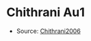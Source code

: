 <a name="material" />

# Chithrani Au1
<script type="application/ld+json">
  {
    "@context": "https://schema.org/",
    "@type": "ChemicalSubstance",
    "http://purl.org/dc/terms/conformsTo":
      {
        "@type": "CreativeWork",
        "@id": "https://bioschemas.org/profiles/ChemicalSubstance/0.4-RELEASE/"
      },
    "@id": "https://egonw.github.io/nanowiki/nanowiki416.html#material",
    "name": "Chithrani Au1",
    "sameAs": "http://127.0.0.1/mediawiki/index.php/Special:URIResolver/Chithrani_Au1"
  }
</script>


* Source: [Chithrani2006](http://127.0.0.1/mediawiki/index.php/Special:URIResolver/Chithrani2006)
